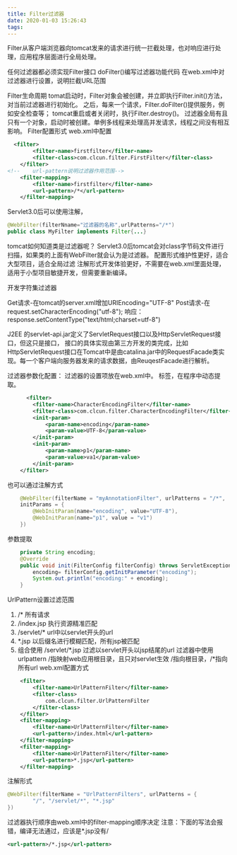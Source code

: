 ```yaml
---
title: Filter过滤器
date: 2020-01-03 15:26:43
tags:
---
```

Filter从客户端浏览器向tomcat发来的请求进行统一拦截处理，也对响应进行处理，应用程序层面进行全局处理。

任何过滤器都必须实现Filter接口
doFilter()编写过滤器功能代码
在web.xml中对过滤器进行设置，说明拦截URL范围

Filter生命周期
tomat启动时，Filter对象会被创建，并立即执行Filter.init()方法，对当前过滤器进行初始化。
之后，每来一个请求，Filter.doFilter()提供服务，例如安全检查等；
tomcat重启或者关闭时，执行Filter.destroy()。
过滤器全局有且只有一个对象，启动时被创建。单例多线程来处理高并发请求，线程之间没有相互影响。
Filter配置形式
web.xml中配置
```xml
  <filter>
        <filter-name>firstfilter</filter-name>
        <filter-class>com.clcun.filter.FirstFilter</filter-class>
    </filter>
<!--    url-pattern说明过滤器作用范围-->
    <filter-mapping>
        <filter-name>firstfilter</filter-name>
        <url-pattern>/*</url-pattern>
    </filter-mapping>
```
Servlet3.0后可以使用注解，
```java
@WebFilter(filterNname="过滤器的名称",urlPatterns="/*")
public class MyFilter implements Filter{...}
```
tomcat如何知道类是过滤器呢？
Servlet3.0后tomcat会对class字节码文件进行扫描，如果类的上面有WebFilter就会认为是过滤器。
配置形式维护性更好，适合大型项目，适合全局过滤
注解形式开发体验更好，不需要在web.xml里面处理，适用于小型项目敏捷开发，但需要重新编译。

开发字符集过滤器


Get请求-在tomcat的server.xml增加URIEncoding="UTF-8"
Post请求-在request.setCharacterEncoding("utf-8");
响应：
response.setContentType("text/html;charset=utf-8")

J2EE 的servlet-api.jar定义了ServletRequest接口以及HttpServletRequest接口，但这只是接口，
接口的具体实现由第三方开发的类完成，比如HttpServletRequest接口在Tomcat中是由catalina.jar中的RequestFacade类实现。每一个客户端向服务器发来的请求数据，由ReuqestFacade进行解析。

过滤器参数化配置：
过滤器的设置项放在web.xml中。
<init-param>标签，在程序中动态提取。
```xml
      <filter>
        <filter-name>CharacterEncodingFilter</filter-name>
        <filter-class>com.clcun.filter.CharacterEncodingFilter</filter-class>
        <init-param>
            <param-name>encoding</param-name>
            <param-value>UTF-8</param-value>
        </init-param>
        <init-param>
            <param-name>p1</param-name>
            <param-value>va1</param-value>
        </init-param>
    </filter>
```

   也可以通过注解方式
```java
    @WebFilter(filterName = "myAnnotationFilter", urlPatterns = "/*",
    initParams = {
        @WebInitParam(name="encoding", value="UTF-8"),
        @WebInitParam(name="p1", value = "v1")
    })
```
参数提取
```java
    private String encoding;
    @Override
    public void init(FilterConfig filterConfig) throws ServletException {
        encoding= filterConfig.getInitParameter("encoding");
        System.out.println("encoding:" + encoding);
    }
```

UrlPattern设置过滤范围
1. /* 所有请求
2. /index.jsp 执行资源精准匹配
3. /servlet/* url中以servlet开头的url
4. *.jsp 以后缀名进行模糊匹配，所有jsp被匹配
5. 组合使用 /servlet/*.jsp 过滤以servlet开头以jsp结尾的url
过滤器中使用urlpattern /指映射web应用根目录，且只对servlet生效
/指向根目录，/*指向所有url
web.xml配置方式
```xml
    <filter>
        <filter-name>UrlPatternFilter</filter-name>
        <filter-class>
            com.clcun.filter.UrlPatternFilter
        </filter-class>
    </filter>
    <filter-mapping>
        <filter-name>UrlPatternFilter</filter-name>
        <url-pattern>/index.html</url-pattern>
    </filter-mapping>
    <filter-mapping>
        <filter-name>UrlPatternFilter</filter-name>
        <url-pattern>*.jsp</url-pattern>
    </filter-mapping>
```



注解形式

```java
@WebFilter(filterName = "UrlPatternFilters", urlPatterns = {
        "/", "/servlet/*", "*.jsp"
})
```
过滤器执行顺序由web.xml中的filter-mapping顺序决定
注意：下面的写法会报错，编译无法通过，应该是*.jsp没有/
```xml
<url-pattern>/*.jsp</url-pattern>
```
